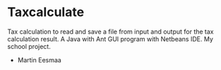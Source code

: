 # Taxcalculate

Tax calculation to read and save a file from input and output for the tax calculation result. A Java with Ant GUI program with Netbeans IDE. My school project.

- Martin Eesmaa
